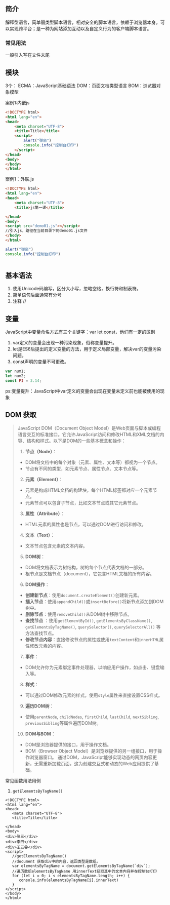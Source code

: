 ## 简介

解释型语言，简单弱类型脚本语言，相对安全的脚本语言，依赖于浏览器本身，可以实现跨平台；是一种为网站添加互动以及自定义行为的客户端脚本语言。

### 常见用法

一般引入写在文件末尾

## 模块

3个：
ECMA：JavaScript基础语法
DOM：页面文档类型语言
BOM：浏览器对象模型

案例1:内嵌js

``` html
<!DOCTYPE html>
<html lang="en">
<head>
    <meta charset="UTF-8">
    <title>Title</title>
    <script>
        alert("弹窗")
        console.info("控制台打印")
    </script>
</head>
<body>
</body>
</html>
```

案例1：外联.js

```html
<!DOCTYPE html>
<html lang="en">
<head>
    <meta charset="UTF-8">
    <title>js第一课</title>

</head>
<body>
<script src="demo01.js"></script>
//引入js，路径在当前目录下的demo01.js文件
</body>
</html>
```

```javascript
alert("弹窗")
console.info("控制台打印")
```

``` 

```

## 基本语法

1. 使用Unicode码编写，区分大小写，忽略空格，换行符和制表符。
2. 简单语句后面通常有分号
3. 注释 //

## 变量

JavaScript中变量命名方式有三个关键字：var let const，他们有一定的区别

1. var定义的变量会出现一种污染现象，俗称变量提升。
2. let是ES6后提出的定义变量的方法，用于定义局部变量，解决var的变量污染问题。
3. const声明的变量不可更改。

```javascript
var num1;
let num2;
const PI = 3.14;
```

ps:变量提升：JavaScript中var定义的变量会出现在变量未定义前也能被使用的现象

## DOM 获取

> JavaScript DOM（Document Object Model）是Web页面与脚本或编程语言交互的标准接口。它允许JavaScript访问和修改HTML和XML文档的内容、结构和样式。以下是DOM的一些基本概念和操作：
> 1. **节点（Node）**：
>- DOM将文档中的每个对象（元素、属性、文本等）都视为一个节点。
>- 节点有不同的类型，如元素节点、属性节点、文本节点等。
> 2. **元素（Element）**：
>- 元素是构成HTML文档的构建块，每个HTML标签都对应一个元素节点。
>- 元素节点可以包含子节点，比如文本节点或其它元素节点。
>3. **属性（Attribute）**：
> - HTML元素的属性也是节点，可以通过DOM进行访问和修改。
>4. **文本（Text）**：
>- 文本节点包含元素的文本内容。
>5. **DOM树**：
> - DOM将文档表示为树结构，树的每个节点代表文档的一部分。
> - 根节点是文档节点（document），它包含HTML文档的所有内容。
>6. **DOM操作**：
> - **创建新节点**：使用`document.createElement()`创建新元素。
>- **插入节点**：使用`appendChild()`或`insertBefore()`将新节点添加到DOM树中。
>- **删除节点**：使用`removeChild()`从DOM树中移除节点。
>- **查找节点**
   ：使用`getElementById()`, `getElementsByClassName()`, `getElementsByTagName()`, `querySelector()`, `querySelectorAll()`
   等方法查找节点。
>- **修改节点内容**：直接修改节点的属性或使用`textContent`和`innerHTML`属性修改元素的内容。
>7. **事件**：
> - DOM允许你为元素绑定事件处理器，以响应用户操作，如点击、键盘输入等。
>8. **样式**：
>- 可以通过DOM修改元素的样式，使用`style`属性来直接设置CSS样式。
>9. **遍历DOM树**：
>- 使用`parentNode`, `childNodes`, `firstChild`, `lastChild`, `nextSibling`, `previousSibling`等属性遍历DOM树。
>10. **DOM与BOM**：
>- DOM是浏览器提供的接口，用于操作文档。
>- BOM（Browser Object Model）是浏览器提供的另一组接口，用于操作浏览器窗口。
   > 通过DOM，JavaScript能够实现动态的网页内容更新，无需重新加载页面，这为创建交互式和动态的Web应用提供了基础。

常见函数用法用例

1. `getElementsByTagName()`

```angular2html
<!DOCTYPE html>
<html lang="en">
<head>
   <meta charset="UTF-8">
   <title>Title</title>

</head>
<body>
<div>张三</div>
<div>李四</div>
<div>王五😀</div>
<script>
   //getElementsByTagName()
   //document 获取div中的内容，返回类型是数组。
   var elementsByTagName = document.getElementsByTagName(`div`);
   //遍历数组elementsByTagName 用innerText获取其中的文本内容并在控制台打印
   for (let i = 0; i < elementsByTagName.length; i++) {
      console.info(elementsByTagName[i].innerText)
   }
</script>
</body>
</html>

```


